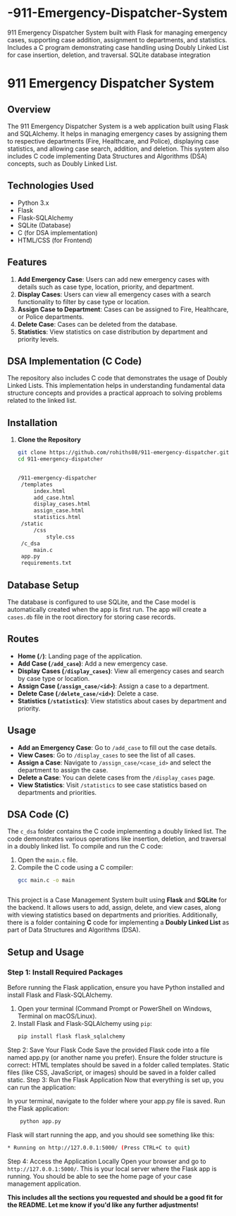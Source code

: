 # -911-Emergency-Dispatcher-System
911 Emergency Dispatcher System built with Flask for managing emergency cases, supporting case addition, assignment to departments, and statistics. Includes a C program demonstrating case handling using Doubly Linked List for case insertion, deletion, and traversal. SQLite database integration
# 911 Emergency Dispatcher System

## Overview
The 911 Emergency Dispatcher System is a web application built using Flask and SQLAlchemy. It helps in managing emergency cases by assigning them to respective departments (Fire, Healthcare, and Police), displaying case statistics, and allowing case search, addition, and deletion. This system also includes C code implementing Data Structures and Algorithms (DSA) concepts, such as Doubly Linked List.

## Technologies Used
- Python 3.x
- Flask
- Flask-SQLAlchemy
- SQLite (Database)
- C (for DSA implementation)
- HTML/CSS (for Frontend)

## Features
1. **Add Emergency Case**: Users can add new emergency cases with details such as case type, location, priority, and department.
2. **Display Cases**: Users can view all emergency cases with a search functionality to filter by case type or location.
3. **Assign Case to Department**: Cases can be assigned to Fire, Healthcare, or Police departments.
4. **Delete Case**: Cases can be deleted from the database.
5. **Statistics**: View statistics on case distribution by department and priority levels.

## DSA Implementation (C Code)
The repository also includes C code that demonstrates the usage of Doubly Linked Lists. This implementation helps in understanding fundamental data structure concepts and provides a practical approach to solving problems related to the linked list.

## Installation

1. **Clone the Repository**
   ```bash
   git clone https://github.com/rohiths08/911-emergency-dispatcher.git
   cd 911-emergency-dispatcher


   /911-emergency-dispatcher
    /templates
        index.html
        add_case.html
        display_cases.html
        assign_case.html
        statistics.html
    /static
        /css
            style.css
    /c_dsa
        main.c
    app.py
    requirements.txt

## Database Setup
The database is configured to use SQLite, and the Case model is automatically created when the app is first run. The app will create a `cases.db` file in the root directory for storing case records.

## Routes
- **Home (`/`)**: Landing page of the application.
- **Add Case (`/add_case`)**: Add a new emergency case.
- **Display Cases (`/display_cases`)**: View all emergency cases and search by case type or location.
- **Assign Case (`/assign_case/<id>`)**: Assign a case to a department.
- **Delete Case (`/delete_case/<id>`)**: Delete a case.
- **Statistics (`/statistics`)**: View statistics about cases by department and priority.

## Usage
- **Add an Emergency Case**: Go to `/add_case` to fill out the case details.
- **View Cases**: Go to `/display_cases` to see the list of all cases.
- **Assign a Case**: Navigate to `/assign_case/<case_id>` and select the department to assign the case.
- **Delete a Case**: You can delete cases from the `/display_cases` page.
- **View Statistics**: Visit `/statistics` to see case statistics based on departments and priorities.

## DSA Code (C)
The `c_dsa` folder contains the C code implementing a doubly linked list. The code demonstrates various operations like insertion, deletion, and traversal in a doubly linked list. To compile and run the C code:

1. Open the `main.c` file.
2. Compile the C code using a C compiler:
   ```bash
   gcc main.c -o main



This project is a Case Management System built using **Flask** and **SQLite** for the backend. It allows users to add, assign, delete, and view cases, along with viewing statistics based on departments and priorities. Additionally, there is a folder containing **C** code for implementing a **Doubly Linked List** as part of Data Structures and Algorithms (DSA).

## Setup and Usage

### Step 1: Install Required Packages
Before running the Flask application, ensure you have Python installed and install Flask and Flask-SQLAlchemy.

1. Open your terminal (Command Prompt or PowerShell on Windows, Terminal on macOS/Linux).
2. Install Flask and Flask-SQLAlchemy using `pip`:
   ```bash
   pip install flask flask_sqlalchemy
Step 2: Save Your Flask Code
Save the provided Flask code into a file named app.py (or another name you prefer).
Ensure the folder structure is correct:
HTML templates should be saved in a folder called templates.
Static files (like CSS, JavaScript, or images) should be saved in a folder called static.
Step 3: Run the Flask Application
Now that everything is set up, you can run the application:

In your terminal, navigate to the folder where your app.py file is saved.
Run the Flask application:
   ```bash
       python app.py
```
Flask will start running the app, and you should see something like this:
```bash
* Running on http://127.0.0.1:5000/ (Press CTRL+C to quit)
```
Step 4: Access the Application Locally
Open your browser and go to ```http://127.0.0.1:5000/```.
This is your local server where the Flask app is running. You should be able to see the home page of your case management application.


**This includes all the sections you requested and should be a good fit for the README. Let me know if you'd like any further adjustments!**
